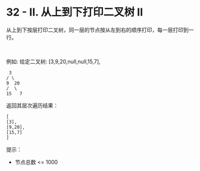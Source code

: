 # 32 - II. 从上到下打印二叉树 II

从上到下按层打印二叉树，同一层的节点按从左到右的顺序打印，每一层打印到一行。

 

例如:
给定二叉树: [3,9,20,null,null,15,7],
```
 3
/ \
9  20
/  \
15   7
```
返回其层次遍历结果：
```
[
[3],
[9,20],
[15,7]
]
```

提示：

+ 节点总数 <= 1000

